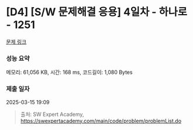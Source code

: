 # [D4] [S/W 문제해결 응용] 4일차 - 하나로 - 1251 

[문제 링크](https://swexpertacademy.com/main/code/problem/problemDetail.do?contestProbId=AV15StKqAQkCFAYD) 

### 성능 요약

메모리: 61,056 KB, 시간: 168 ms, 코드길이: 1,080 Bytes

### 제출 일자

2025-03-15 19:09



> 출처: SW Expert Academy, https://swexpertacademy.com/main/code/problem/problemList.do